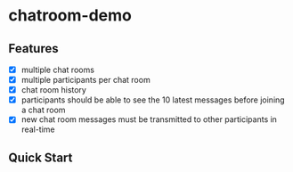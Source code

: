 # chatroom-demo

## Features 
- [x] multiple chat rooms
- [x] multiple participants per chat room
- [x] chat room history
- [x] participants should be able to see the 10 latest messages before joining a chat room
- [x] new chat room messages must be transmitted to other participants in real-time

## Quick Start